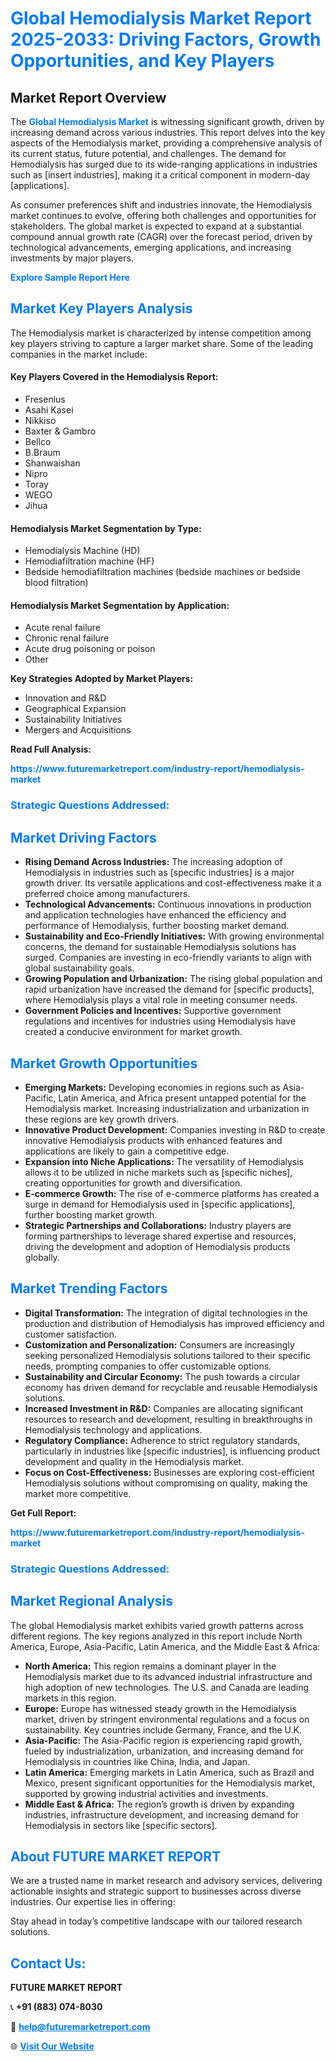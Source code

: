 <h1 style="color: #007BFF;">Global Hemodialysis Market Report 2025-2033: Driving Factors, Growth Opportunities, and Key Players</h1>

<section id="overview">
<h2>Market Report Overview</h2>
<p>The <a href="https://www.futuremarketreport.com/industry-report/hemodialysis-market" style="color: #007BFF; text-decoration: none;"><strong>Global Hemodialysis Market</strong></a> is witnessing significant growth, driven by increasing demand across various industries. This report delves into the key aspects of the Hemodialysis market, providing a comprehensive analysis of its current status, future potential, and challenges. The demand for Hemodialysis has surged due to its wide-ranging applications in industries such as [insert industries], making it a critical component in modern-day [applications].</p>
<p>As consumer preferences shift and industries innovate, the Hemodialysis market continues to evolve, offering both challenges and opportunities for stakeholders. The global market is expected to expand at a substantial compound annual growth rate (CAGR) over the forecast period, driven by technological advancements, emerging applications, and increasing investments by major players.</p>
</section>

<section id="overview">
<p><a href="https://www.futuremarketreport.com/request-sample/reportId=80224" style="color: #007BFF; text-decoration: none;"><strong>Explore Sample Report Here</strong></a></p>
</section>

<section id="key-players">
<h2 style="color: #007BFF;">Market Key Players Analysis</h2>
<p>The Hemodialysis market is characterized by intense competition among key players striving to capture a larger market share. Some of the leading companies in the market include:</p>
<h4>Key Players Covered in the Hemodialysis Report:</h4>
<ul><li>Fresenius</li><li>Asahi Kasei</li><li>Nikkiso</li><li>Baxter &amp; Gambro</li><li>Bellco</li><li>B.Braum</li><li>Shanwaishan</li><li>Nipro</li><li>Toray</li><li>WEGO</li><li>Jihua</li></ul>
<h4>Hemodialysis Market Segmentation by Type:</h4>
<ul><li>Hemodialysis Machine (HD)</li><li>Hemodiafiltration machine (HF)</li><li>Bedside hemodiafiltration machines (bedside machines or bedside blood filtration)</li></ul>

<h4>Hemodialysis Market Segmentation by Application:</h4>
<ul><li>Acute renal failure</li><li>Chronic renal failure</li><li>Acute drug poisoning or poison</li><li>Other</li></ul>
<p><strong>Key Strategies Adopted by Market Players:</strong></p>
<ul>
<li>Innovation and R&D</li>
<li>Geographical Expansion</li>
<li>Sustainability Initiatives</li>
<li>Mergers and Acquisitions</li>
</ul>
</section>

<section>
<p><strong>Read Full Analysis: </strong></p><a href="https://www.futuremarketreport.com/industry-report/hemodialysis-market" style="color: #007BFF; text-decoration: none;"><strong>https://www.futuremarketreport.com/industry-report/hemodialysis-market</strong></a>
<h3 style="color: #007BFF;">Strategic Questions Addressed:</h3>
</section>

<section id="driving-factors">
<h2 style="color: #007BFF;">Market Driving Factors</h2>
<ul>
<li><strong>Rising Demand Across Industries:</strong> The increasing adoption of Hemodialysis in industries such as [specific industries] is a major growth driver. Its versatile applications and cost-effectiveness make it a preferred choice among manufacturers.</li>
<li><strong>Technological Advancements:</strong> Continuous innovations in production and application technologies have enhanced the efficiency and performance of Hemodialysis, further boosting market demand.</li>
<li><strong>Sustainability and Eco-Friendly Initiatives:</strong> With growing environmental concerns, the demand for sustainable Hemodialysis solutions has surged. Companies are investing in eco-friendly variants to align with global sustainability goals.</li>
<li><strong>Growing Population and Urbanization:</strong> The rising global population and rapid urbanization have increased the demand for [specific products], where Hemodialysis plays a vital role in meeting consumer needs.</li>
<li><strong>Government Policies and Incentives:</strong> Supportive government regulations and incentives for industries using Hemodialysis have created a conducive environment for market growth.</li>
</ul>
</section>

<section id="growth-opportunities">
<h2 style="color: #007BFF;">Market Growth Opportunities</h2>
<ul>
<li><strong>Emerging Markets:</strong> Developing economies in regions such as Asia-Pacific, Latin America, and Africa present untapped potential for the Hemodialysis market. Increasing industrialization and urbanization in these regions are key growth drivers.</li>
<li><strong>Innovative Product Development:</strong> Companies investing in R&D to create innovative Hemodialysis products with enhanced features and applications are likely to gain a competitive edge.</li>
<li><strong>Expansion into Niche Applications:</strong> The versatility of Hemodialysis allows it to be utilized in niche markets such as [specific niches], creating opportunities for growth and diversification.</li>
<li><strong>E-commerce Growth:</strong> The rise of e-commerce platforms has created a surge in demand for Hemodialysis used in [specific applications], further boosting market growth.</li>
<li><strong>Strategic Partnerships and Collaborations:</strong> Industry players are forming partnerships to leverage shared expertise and resources, driving the development and adoption of Hemodialysis products globally.</li>
</ul>
</section>

<section id="trending-factors">
<h2 style="color: #007BFF;">Market Trending Factors</h2>
<ul>
<li><strong>Digital Transformation:</strong> The integration of digital technologies in the production and distribution of Hemodialysis has improved efficiency and customer satisfaction.</li>
<li><strong>Customization and Personalization:</strong> Consumers are increasingly seeking personalized Hemodialysis solutions tailored to their specific needs, prompting companies to offer customizable options.</li>
<li><strong>Sustainability and Circular Economy:</strong> The push towards a circular economy has driven demand for recyclable and reusable Hemodialysis solutions.</li>
<li><strong>Increased Investment in R&D:</strong> Companies are allocating significant resources to research and development, resulting in breakthroughs in Hemodialysis technology and applications.</li>
<li><strong>Regulatory Compliance:</strong> Adherence to strict regulatory standards, particularly in industries like [specific industries], is influencing product development and quality in the Hemodialysis market.</li>
<li><strong>Focus on Cost-Effectiveness:</strong> Businesses are exploring cost-efficient Hemodialysis solutions without compromising on quality, making the market more competitive.</li>
</ul>
</section>

<section>
<p><strong>Get Full Report: </strong></p><a href="https://www.futuremarketreport.com/industry-report/hemodialysis-market" style="color: #007BFF; text-decoration: none;"><strong>https://www.futuremarketreport.com/industry-report/hemodialysis-market</strong></a>
<h3 style="color: #007BFF;">Strategic Questions Addressed:</h3>
</section>


<section id="regional-analysis">
<h2 style="color: #007BFF;">Market Regional Analysis</h2>
<p>The global Hemodialysis market exhibits varied growth patterns across different regions. The key regions analyzed in this report include North America, Europe, Asia-Pacific, Latin America, and the Middle East & Africa:</p>
<ul>
<li><strong>North America:</strong> This region remains a dominant player in the Hemodialysis market due to its advanced industrial infrastructure and high adoption of new technologies. The U.S. and Canada are leading markets in this region.</li>
<li><strong>Europe:</strong> Europe has witnessed steady growth in the Hemodialysis market, driven by stringent environmental regulations and a focus on sustainability. Key countries include Germany, France, and the U.K.</li>
<li><strong>Asia-Pacific:</strong> The Asia-Pacific region is experiencing rapid growth, fueled by industrialization, urbanization, and increasing demand for Hemodialysis in countries like China, India, and Japan.</li>
<li><strong>Latin America:</strong> Emerging markets in Latin America, such as Brazil and Mexico, present significant opportunities for the Hemodialysis market, supported by growing industrial activities and investments.</li>
<li><strong>Middle East & Africa:</strong> The region’s growth is driven by expanding industries, infrastructure development, and increasing demand for Hemodialysis in sectors like [specific sectors].</li>
</ul>
</section>

<footer>
<h2 style="color: #007BFF;">About FUTURE MARKET REPORT</h2>
<p>We are a trusted name in market research and advisory services, delivering actionable insights and strategic support to businesses across diverse industries. Our expertise lies in offering:</p>

<p>Stay ahead in today’s competitive landscape with our tailored research solutions.</p>

<h2 style="color: #007BFF;">Contact Us:</h2>
<p><strong>FUTURE MARKET REPORT</strong></p>
<p>📞 <strong>+91 (883) 074-8030</strong></p>
<p>📧 <strong><a href="mailto:help@futuremarketreport.com" style="color: #007BFF;">help@futuremarketreport.com</a></strong></p>
<p>🌐 <strong><a href="https://www.futuremarketreport.com/" style="color: #007BFF;">Visit Our Website</a></strong></p>
</footer>